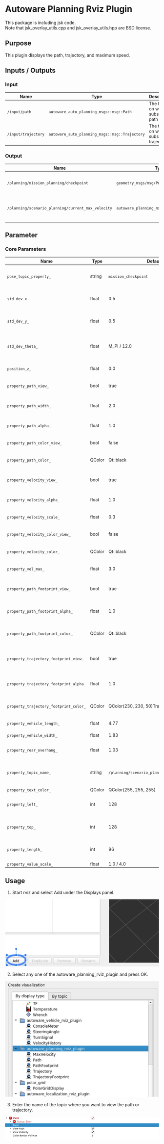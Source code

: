 # Autoware Planning Rviz Plugin

This package is including jsk code.  
Note that jsk_overlay_utils.cpp and jsk_overlay_utils.hpp are BSD license.  
## Purpose
This plugin displays the path, trajectory, and maximum speed.  

## Inputs / Outputs
### Input
| Name                              | Type                                                  | Description                                       |
| --------------------------------- | ----------------------------------------------------- | ------------------------------------------------- |
| `/input/path` | `autoware_auto_planning_msgs::msg::Path`             |  The topic on which to subscribe path |
| `/input/trajectory` | `autoware_auto_planning_msgs::msg::Trajectory`             |  The topic on which to subscribe trajectory |
### Output
| Name                              | Type                                                  | Description                                       |
| --------------------------------- | ----------------------------------------------------- | ------------------------------------------------- |
| `/planning/mission_planning/checkpoint` | `geometry_msgs/msg/PoseStamped`             | The topic on which to publish checkpoint |
| `/planning/scenario_planning/current_max_velocity` | `autoware_planning_msgs/msg/VelocityLimit`             | The topic on which to publish max velocity |
## Parameter
### Core Parameters
| Name          | Type   | Default Value | Description                 |
| ------------- | ------ | ------------- | --------------------------- |
| `pose_topic_property_` | string | `mission_checkpoint`          | The topic on which to publish checkpoint |
| `std_dev_x_` | float | 0.5          | X standard deviation for initial pose [m] |
| `std_dev_y_` | float | 0.5          | Y standard deviation for initial pose [m] |
| `std_dev_theta_` | float | M_PI / 12.0          | Theta standard deviation for initial pose [rad] |
| `position_z_` | float | 0.0          | Z position for initial pose [m] |
| `property_path_view_` | bool | true          | Use Path property or not |
| `property_path_width_` | float | 2.0          | Width of Path property [m] |
| `property_path_alpha_` | float | 1.0          | Alpha of Path property |
| `property_path_color_view_` | bool | false          | Use Constant Color or not |
| `property_path_color_` | QColor | Qt::black          | Color of Path property |
| `property_velocity_view_` | bool | true          | Use Velocity property or not |
| `property_velocity_alpha_` | float | 1.0          | Alpha of Velocity property |
| `property_velocity_scale_` | float | 0.3          | Scale of Velocity property |
| `property_velocity_color_view_` | bool | false          | Use Constant Color or not |
| `property_velocity_color_` | QColor | Qt::black          | Color of Velocity property |
| `property_vel_max_` | float | 3.0          | Max velocity [m/s] |
| `property_path_footprint_view_` | bool | true          | Use Path Footprint property or not |
| `property_path_footprint_alpha_` | float | 1.0          | Alpha of Path Footprint property |
| `property_path_footprint_color_` | QColor | Qt::black          | Color of Path Footprint property |
| `property_trajectory_footprint_view_` | bool | true          | Use Trajectory Footprint property or not |
| `property_trajectory_footprint_alpha_` | float | 1.0          | Alpha of Trajectory Footprint property |
| `property_trajectory_footprint_color_` | QColor | QColor(230, 230, 50)Trajectory          | Color of Trajectory Footprint property |
| `property_vehicle_length_` | float | 4.77          | Vehicle length [m] |
| `property_vehicle_width_` | float | 1.83          | Vehicle width [m] |
| `property_rear_overhang_` | float | 1.03          | Rear overhang [m] |
| `property_topic_name_` | string | `/planning/scenario_planning/current_max_velocity`         | The topic on which to publish max velocity |
| `property_text_color_` | QColor | QColor(255, 255, 255)          | Text color |
| `property_left_` | int | 128          | Left of the plotter window [px] |
| `property_top_` | int | 128         | Top of the plotter window [px] |
| `property_length_` | int | 96          | Length of the plotter window [px] |
| `property_value_scale_` | float | 1.0 / 4.0          | Value scale |

## Usage
1. Start rviz and select Add under the Displays panel.  

![select_add](./images/select_add.png)

2. Select any one of the autoware_planning_rviz_plugin and press OK.  

![select_planning_plugin](./images/select_planning_plugin.png)

3. Enter the name of the topic where you want to view the path or trajectory.  

![select_topic_name](./images/select_topic_name.png)
